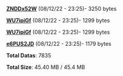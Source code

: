 [**ZNDDx52W**](/data/ZNDDx52W.txt) (08/12/22 - 23:25)- 3250 bytes

[**WU7ipiGf**](/data/WU7ipiGf.txt) (08/12/22 - 23:25)- 1299 bytes

[**WU7ipiGf**](/data/WU7ipiGf.txt) (08/12/22 - 23:25)- 1299 bytes

[**e6PUS2JD**](/data/e6PUS2JD.txt) (08/12/22 - 23:25)- 1179 bytes

**Total Datas**: 7835

**Total Size**: 45.40 MB / 45.4 MB